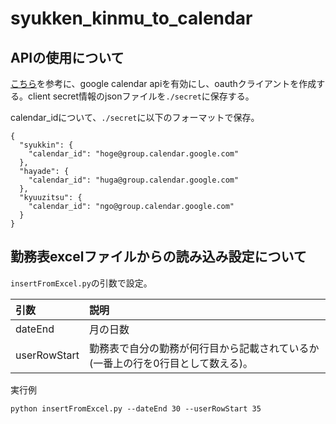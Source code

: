 # syukken_kinmu_to_calendar
## APIの使用について
[こちら](https://www.coppla-note.net/posts/tutorial/google-calendar-api/)を参考に、google calendar apiを有効にし、oauthクライアントを作成する。client secret情報のjsonファイルを`./secret`に保存する。

calendar_idについて、`./secret`に以下のフォーマットで保存。
```
{
  "syukkin": {
    "calendar_id": "hoge@group.calendar.google.com"
  },
  "hayade": {
    "calendar_id": "huga@group.calendar.google.com"
  },
  "kyuuzitsu": {
    "calendar_id": "ngo@group.calendar.google.com"
  }
}
```

## 勤務表excelファイルからの読み込み設定について
`insertFromExcel.py`の引数で設定。

|引数|説明|
|:-|:-|
|dateEnd|月の日数|
|userRowStart|勤務表で自分の勤務が何行目から記載されているか(一番上の行を0行目として数える)。|

実行例
```
python insertFromExcel.py --dateEnd 30 --userRowStart 35
```
